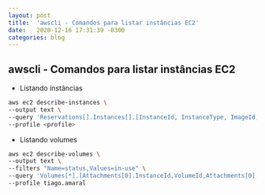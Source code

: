 ```yaml
---
layout: post
title:  'awscli - Comandos para listar instâncias EC2'
date:   2020-12-16 17:31:39 -0300
categories: blog
---
```


## awscli - Comandos para listar instâncias EC2


- Listando instâncias

```bash
aws ec2 describe-instances \
--output text \
--query 'Reservations[].Instances[].[InstanceId, InstanceType, ImageId, KeyName, State.Name, LaunchTime, Placement.AvailabilityZone, Placement.Tenancy, PrivateIpAddress, PrivateDnsName, PublicDnsName, PublicIpAddress, SubnetId, VpcId, [Tags[?Key==Name].Value] [0][0], [Tags[?Key==Environment].Value] [0][0] ]' \
--profile <profile>
```

- Listando volumes

```bash
aws ec2 describe-volumes \
--output text \
--filters "Name=status,Values=in-use" \
--query 'Volumes[*].[Attachments[0].InstanceId,VolumeId,Attachments[0].State, AvailabilityZone,Size,State,Iops,VolumeType]' \
--profile tiago.amaral
```
